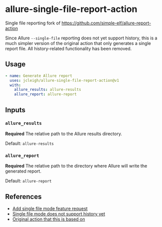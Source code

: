 # allure-single-file-report-action
Single file reporting fork of https://github.com/simple-elf/allure-report-action

Since Allure `--single-file` reporting does not yet support history, this is a much simpler version of the original action that only generates a single report file. All history-related functionality has been removed.


## Usage

```yaml
- name: Generate Allure report
  uses: jcleigh/allure-single-file-report-action@v1
  with:
    allure_results: allure-results
    allure_report: allure-report
```


## Inputs

### `allure_results`

**Required** The relative path to the Allure results directory. 

Default: `allure-results`

### `allure_report`

**Required** The relative path to the directory where Allure will write the generated report. 

Default: `allure-report`


## References
- [Add single file mode feature request](https://github.com/allure-framework/allure2/issues/755)
- [Single file mode does not support history yet](https://github.com/orgs/allure-framework/discussions/2127)
- [Original action that this is based on](https://github.com/simple-elf/allure-report-action)